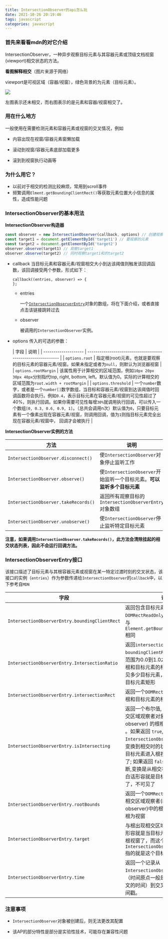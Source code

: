 ```yaml
---
title: IntersectionObserver的api怎么玩
date: 2021-10-26 20:19:46
tags: javascript
categories: javascript
---
```


### 首先来看看mdn的对它介绍

IntersectionObserver，一种异步观察目标元素与其容器元素或顶级文档视窗(viewport)相交状态的方法。

**看图解释相交**（图片来源于网络）

viewport是可视区域（容器/视窗），绿色背景的为元素（目标元素）。

![](https://upload-images.jianshu.io/upload_images/4060631-17210430f2cbf15c.png?imageMogr2/auto-orient/strip|imageView2/2/w/742/format/webp)

左图表示还未相交，而右图表示的是元素和容器/视窗相交了。

### 用在什么地方

一般使用在需要检测元素和容器元素或视窗的交叉情况，例如

* 内容出现在视窗/容器元素窗懒加载

* 滚动到视窗/容器元素底部加载更多
* 滚到到视窗执行动画等

### 为什么用它？

* 以前对于相交的检测比较麻烦，常用到scroll事件
* 频繁调用`Elment.getBoundingClientRect()`等获取元素位置大小信息的属性，造成性能问题

### IntersectionObserver的基本用法

**IntersectionObserver构造器**

```javascript
const observer = new IntersectionObserver(callback, options) // 创建观察者
const target1 = document.getElementById('target1') // 要观察的元素
const target2 = document.getElementById('target2')
observer.observe(target1) // 观察target1
observer.observe(target2) // 同时观察target1和的target2
```

* callback 当目标元素和容器元素/视窗相交大小到达该阈值则触发该回调函数，该回调接受两个参数，形式如下：

  ```
  callback((entries, observer) => {
  };
  ```

    * entries

      一个[`IntersectionObserverEntry`](#IntersectionObserverEntry接口)对象的数组，将在下面介绍，或者直接点击该链接跳转过去

    * observer

      被调用的`IntersectionObserver`实例。


* options 传入的可选的参数：

  | 字段                 | 说明                                                         |
      | -------------------- | ------------------------------------------------------------ |
  | `options.root`       | 指定根(root)元素，也就是要观察的目标元素的容器元素/视窗。如果未指定或者为`null`，则默认为浏览器视窗 |
  | `options.rootMargin` | 该属性用于计算相交的区域范围，例如`10px 20px 30px 40px`分别指代top, right, bottom, left。默认值为0。实际的计算相交的区域范围为`root.width + rootMargin` |
  | `options.threshold`  | 一个`number`数字，或者是一个`number[]`数字数组，当目标和容器元素/视窗到达该阈值时回调函数将会执行。例如`0.4`，表示目标元素在容器元素/视窗的可见性超过了40%，则执行回调。如果你需要可见性每增`30%`就调用执行回调，可以传入一个数组`[0, 0.3, 0.6, 0.9, 1]`。（总共会调用n次）默认值为`0`，只要目标元素有一个像素出现在容器元素/视窗，则调用回调，值为`1`则指目标元素完全出现在容器元素/视窗中， 回调才会被执行 |

**IntersectionObserver实例的方法**

| 方法                                 | 说明                                                         |
| ------------------------------------ | ------------------------------------------------------------ |
| `IntersectionObserver.disconnect()`  | 使`IntersectionObserver`对象停止监听工作                     |
| `IntersectionObserver.observe()`     | 使`IntersectionObserver`开始监听一个目标元素。**可以监听多个目标元素** |
| `IntersectionObserver.takeRecords()` | 返回所有观察目标的`IntersectionObserverEntry`对象数组        |
| `IntersectionObserver.unobserve()`   | 使`IntersectionObserver`停止监听特定目标元素                 |

**注意，如果调用`IntersectionObserver.takeRecords()`，此方法会清除挂起的相交状态列表，因此不会运行回调方法。**

### IntersectionObserverEntry接口

该接口描述了目标元素与其根容器元素或视窗在某一特定过渡时刻的交叉状态，该接口的实例（`entries`）作为参数传递给`IntersectionObserver`的`callback`中，以下参考自`MDN`

| 字段                                           | 说明                                                         |
| ---------------------------------------------- | ------------------------------------------------------------ |
| `IntersectionObserverEntry.boundingClientRect` | 返回包含目标元素的边界信息的`DOMRectReadOnly`。边界的计算方式与  `Element.getBoundingClientRect()`相同 |
| `IntersectionObserverEntry.IntersectionRatio`  | 返回`intersectionRect` 与 `boundingClientRect` 的比例值。值范围为0.0到1.0之间的数字，表示在根和目标元素的相交矩形内实际上可见多少目标元素，也就是交点矩形比目标元素矩形 |
| `IntersectionObserverEntry.intersectionRect`   | 返回一个`DOMRectReadOnly`用来描述根和目标元素的相交区域      |
| `IntersectionObserverEntry.isIntersecting`     | 返回一个布尔值, 如果目标元素与相交区域观察者对象(intersection observer) 的根相交，则返回 `true` 。如果返回 `true`, 则 `IntersectionObserverEntry` 描述了变换到相交时的状态，白话形容就是目标元素进入根视窗了，也就是可见了; 如果返回 `false`, 那么可以由此判断,变换是从相交状态到非相交状态，白话形容就是目标元素离开根视窗了，不可见了 |
| `IntersectionObserverEntry.rootBounds`         | 返回一个`DOMRectReadOnly`用来描述相交区域观察者(intersection observer)中的根。没有指定根，则根为视窗 |
| `IntersectionObserverEntry.target`             | 与根出现相交区域改变的元素。白话形容就是当目标元素进入或者离开了根视窗了，而这个`IntersectionObserverEntry.target`指的就是这个目标元素 |
| `IntersectionObserverEntry.time`               | 返回一个记录从`IntersectionObserver`的时间原点（时间原点一般是指创建浏览器上下文的时间）到交叉被触发的时间的时间戳。 |

### 注意事项

* `IntersectionObserver`对象被创建后，则无法更改其配置

* 该AP的部分特性是部分是实验性技术，可能存在兼容性问题

  

